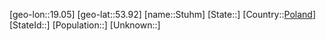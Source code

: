﻿---
location: [53.92,19.05]
type: City
tags:
- geo/City


SpocWebEntityId: 34634
isDeleted: false
confidential: public

---
[geo-lon::19.05]
[geo-lat::53.92]
[name::Stuhm]
[State::]
[Country::[Poland](geo/Continent/Europe/Poland.md)]
[StateId::]
[Population::]
[Unknown::]

